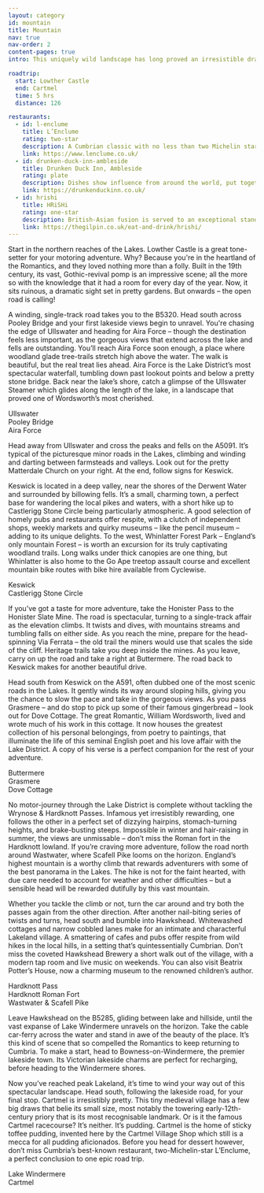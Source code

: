 ```yaml
---
layout: category
id: mountain
title: Mountain
nav: true
nav-order: 2
content-pages: true
intro: This uniquely wild landscape has long proved an irresistible draw to travellers. Piercing crags fall dramatically to vast, shimmering lakes, setting a dramatic scene that beguiles visitors. It’s no surprise that the Romantics had a long-established love affair with the area – discover its beauty for yourself as you take to the road.

roadtrip:
  start: Lowther Castle
  end: Cartmel
  time: 5 hrs
  distance: 126

restaurants:
  - id: l-enclume
    title: L’Enclume
    rating: two-star
    description: A Cumbrian classic with no less than two Michelin stars. No small feat, but the food really speaks for itself. Chef Rogan goes as far as to grow a lot of his own ingredients, served up in a stylish industrial-minimalist setting.
    link: https://www.lenclume.co.uk/
  - id: drunken-duck-inn-ambleside
    title: Drunken Duck Inn, Ambleside
    rating: plate
    description: Dishes show influence from around the world, put together with contemporary flair. Better still, the pub is a true idyll, boasting incredible views over the fells.
    link: https://drunkenduckinn.co.uk/
  - id: hrishi
    title: HRiSHi
    rating: one-star
    description: British-Asian fusion is served to an exceptional standard in the heart of Cumbria. Taste sensations await, with Morecambe bass and Scottish salmon infused with artfully mixed spices.
    link: https://thegilpin.co.uk/eat-and-drink/hrishi/
---
```


<div class="width width--lg text--lg">
  <p>Start in the northern reaches of the Lakes. Lowther Castle is a great tone-setter for your motoring adventure. Why? Because you're in the heartland of the Romantics, and they loved nothing more than a folly. Built in the 19th century, its vast, Gothic-revival pomp is an impressive scene; all the more so with the knowledge that it had a room for every day of the year. Now, it sits ruinous, a dramatic sight set in pretty gardens. But onwards – the open road is calling!</p>
  <p>A winding, single-track road takes you to the B5320. Head south across Pooley Bridge and your first lakeside views begin to unravel. You're chasing the edge of Ullswater and heading for Aira Force – though the destination feels less important, as the gorgeous views that extend across the lake and fells are outstanding. You’ll reach Aira Force soon enough, a place where woodland glade tree-trails stretch high above the water. The walk is beautiful, but the real treat lies ahead. Aira Force is the Lake District’s most spectacular waterfall, tumbling down past lookout points and below a pretty stone bridge. Back near the lake’s shore, catch a glimpse of the Ullswater Steamer which glides along the length of the lake, in a landscape that proved one of Wordsworth’s most cherished.</p>
</div>

<div class="width width--xxl vpad--lg">
  <div class="bg-img bg-img--16-9" style="background-image: url('{{site.img}}/content/{{page.id}}/locations/ullswater.jpg');"></div>
  <div class="caption">Ullswater</div>
  <div class="space--lg"></div>
  <div class="row row--6-6 row--gutters-sm">
    <div class="col">
      <div class="bg-img bg-img--16-9" style="background-image: url('{{site.img}}/content/{{page.id}}/locations/pooley-bridge.jpg');"></div>
      <div class="caption">Pooley Bridge</div>
    </div>
    <div class="col">
      <div class="bg-img bg-img--16-9" style="background-image: url('{{site.img}}/content/{{page.id}}/locations/aira-force.jpg');"></div>
      <div class="caption">Aira Force</div>
    </div>
  </div>
</div>

<div class="width width--lg text--lg">
  <p>Head away from Ullswater and cross the peaks and fells on the A5091. It’s typical of the picturesque minor roads in the Lakes, climbing and winding and darting between farmsteads and valleys. Look out for the pretty Matterdale Church on your right. At the end, follow signs for Keswick.</p>
  <p>Keswick is located in a deep valley, near the shores of the Derwent Water and surrounded by billowing fells. It’s a small, charming town, a perfect base for wandering the local pikes and waters, with a short hike up to Castlerigg Stone Circle being particularly atmospheric. A good selection of homely pubs and restaurants offer respite, with a clutch of independent shops, weekly markets and quirky museums – like the pencil museum – adding to its unique delights. To the west, Whinlatter Forest Park – England’s only mountain Forest – is worth an excursion for its truly captivating woodland trails. Long walks under thick canopies are one thing, but Whinlatter is also home to the Go Ape treetop assault course and excellent mountain bike routes with bike hire available from Cyclewise.</p>
</div>

<div class="width width--xxl vpad--lg">
  <div class="row row--6-6 row--gutters-sm">
    <div class="col">
      <div class="bg-img bg-img--3-2" style="background-image: url('{{site.img}}/content/{{page.id}}/locations/keswick.jpg');"></div>
      <div class="caption">Keswick</div>
    </div>
    <div class="col">
      <div class="bg-img bg-img--3-2" style="background-image: url('{{site.img}}/content/{{page.id}}/locations/castlerigg-stone-circle.jpg');"></div>
      <div class="caption">Castlerigg Stone Circle</div>
    </div>
  </div>
</div>

<div class="width width--lg text--lg">
  <p>If you’ve got a taste for more adventure, take the Honister Pass to the Honister Slate Mine. The road is spectacular, turning to a single-track affair as the elevation climbs. It twists and dives, with mountains streams and tumbling falls on either side. As you reach the mine, prepare for the head-spinning Via Ferrata – the old trail the miners would use that scales the side of the cliff. Heritage trails take you deep inside the mines. As you leave, carry on up the road and take a right at Buttermere. The road back to Keswick makes for another beautiful drive.</p>
  <p>Head south from Keswick on the A591, often dubbed one of the most scenic roads in the Lakes. It gently winds its way around sloping hills, giving you the chance to slow the pace and take in the gorgeous views. As you pass Grasmere – and do stop to pick up some of their famous gingerbread – look out for Dove Cottage. The great Romantic, William Wordsworth, lived and wrote much of his work in this cottage. It now houses the greatest collection of his personal belongings, from poetry to paintings, that illuminate the life of this seminal English poet and his love affair with the Lake District. A copy of his verse is a perfect companion for the rest of your adventure.</p>
</div>

<div class="width width--xxl vpad--lg">
  <div class="bg-img bg-img--16-9" style="background-image: url('{{site.img}}/content/{{page.id}}/locations/buttermere.jpg');"></div>
  <div class="caption">Buttermere</div>
  <div class="space--lg"></div>
  <div class="row row--6-6 row--gutters-sm">
    <div class="col">
      <div class="bg-img bg-img--16-9" style="background-image: url('{{site.img}}/content/{{page.id}}/locations/grasmere.jpg');"></div>
      <div class="caption">Grasmere</div>
    </div>
    <div class="col">
      <div class="bg-img bg-img--16-9" style="background-image: url('{{site.img}}/content/{{page.id}}/locations/dove-cottage.jpg');"></div>
      <div class="caption">Dove Cottage</div>
    </div>
  </div>
</div>

<div class="width width--lg text--lg">
  <p>No motor-journey through the Lake District is complete without tackling the Wrynose &amp; Hardknott Passes. Infamous yet irresistibly rewarding, one follows the other in a perfect set of dizzying hairpins, stomach-turning heights, and brake-busting steeps. Impossible in winter and hair-raising in summer, the views are unmissable – don’t miss the Roman fort in the Hardknott lowland. If you’re craving more adventure, follow the road north around Wastwater, where Scafell Pike looms on the horizon. England’s highest mountain is a worthy climb that rewards adventurers with some of the best panorama in the Lakes. The hike is not for the faint hearted, with due care needed to account for weather and other difficulties – but a sensible head will be rewarded dutifully by this vast mountain.</p>
  <p>Whether you tackle the climb or not, turn the car around and try both the passes again from the other direction. After another nail-biting series of twists and turns, head south and bumble into Hawkshead. Whitewashed cottages and narrow cobbled lanes make for an intimate and characterful Lakeland village. A smattering of cafes and pubs offer respite from wild hikes in the local hills, in a setting that’s quintessentially Cumbrian. Don’t miss the coveted Hawkshead Brewery a short walk out of the village, with a modern tap room and live music on weekends. You can also visit Beatrix Potter’s House, now a charming museum to the renowned children’s author.</p>
</div>

<div class="width width--xxl vpad--lg">
  <div class="row row--6-6 row--gutters-sm">
    <div class="col">
      <div class="bg-img bg-img--3-2" style="background-image: url('{{site.img}}/content/{{page.id}}/locations/hardknott-pass.jpg');"></div>
      <div class="caption">Hardknott Pass</div>
    </div>
    <div class="col">
      <div class="bg-img bg-img--3-2" style="background-image: url('{{site.img}}/content/{{page.id}}/locations/hardknott-roman-fort.jpg');"></div>
      <div class="caption">Hardknott Roman Fort</div>
    </div>
  </div>
  <div class="space--lg"></div>
  <div class="bg-img bg-img--16-9" style="background-image: url('{{site.img}}/content/{{page.id}}/locations/scafell-pike.jpg');"></div>
  <div class="caption">Wastwater & Scafell Pike</div>
</div>

<div class="width width--lg text--lg">
  <p>Leave Hawkshead on the B5285, gliding between lake and hillside, until the vast expanse of Lake Windermere unravels on the horizon. Take the cable car-ferry across the water and stand in awe of the beauty of the place. It’s this kind of scene that so compelled the Romantics to keep returning to Cumbria. To make a start, head to Bowness-on-Windermere, the premier lakeside town. Its Victorian lakeside charms are perfect for recharging, before heading to the Windermere shores.</p>
  <p>Now you’ve reached peak Lakeland, it’s time to wind your way out of this spectacular landscape. Head south, following the lakeside road, for your final stop. Cartmel is irresistibly pretty. This tiny medieval village has a few big draws that belie its small size, most notably the towering early-12th-century priory that is its most recognisable landmark. Or is it the famous Cartmel racecourse? It’s neither. It’s pudding. Cartmel is the home of sticky toffee pudding, invented here by the Cartmel Village Shop which still is a mecca for all pudding aficionados. Before you head for dessert however, don’t miss Cumbria’s best-known restaurant, two-Michelin-star L’Enclume, a perfect conclusion to one epic road trip.</p>
</div>

<div class="width width--xxl vpad--lg">
  <div class="row row--6-6 row--gutters-sm">
    <div class="col">
      <div class="bg-img bg-img--3-2" style="background-image: url('{{site.img}}/content/{{page.id}}/locations/lake-windermere.jpg');"></div>
      <div class="caption">Lake Windermere</div>
    </div>
    <div class="col">
      <div class="bg-img bg-img--3-2" style="background-image: url('{{site.img}}/content/{{page.id}}/locations/cartmel.jpg');"></div>
      <div class="caption">Cartmel</div>
    </div>
  </div>
</div>
